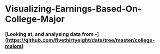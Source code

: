 # Visualizing-Earnings-Based-On-College-Major

### [Looking at, and analysing data from -] (https://github.com/fivethirtyeight/data/tree/master/college-majors)
